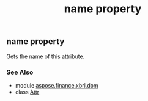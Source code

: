 ﻿---
title: name property
second_title: Aspose.Finance for Python via .NET API References
description: 
type: docs
weight: 50
url: /python-net/aspose.finance.xbrl.dom/attr/name/
is_root: false
---

## name property


Gets the name of this attribute.

### See Also
* module [aspose.finance.xbrl.dom](../../)
* class [Attr](/finance/python-net/aspose.finance.xbrl.dom/attr)
